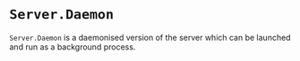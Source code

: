 # `Server.Daemon`

`Server.Daemon` is a daemonised version of the server which can be launched and
run as a background process.
